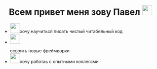 <h1 align="center">Всем привет меня зову Павел
<img src="https://github.com/blackcater/blackcater/raw/main/images/Hi.gif" height="32"/></h1>
<ul>
  <li><img src="https://github.com/blackcater/blackcater/raw/main/images/Hi.gif" height="32"/></h1>хочу научиться писать чистый читабельный код</li>
  <li><img src="https://github.com/blackcater/blackcater/raw/main/images/Hi.gif" height="32"/></p>освоить новые фреймворки</li>
  <li><img src="https://github.com/blackcater/blackcater/raw/main/images/Hi.gif" height="32"/></h1>хочу работаь с опытными коллегами</li>
 </ul>
